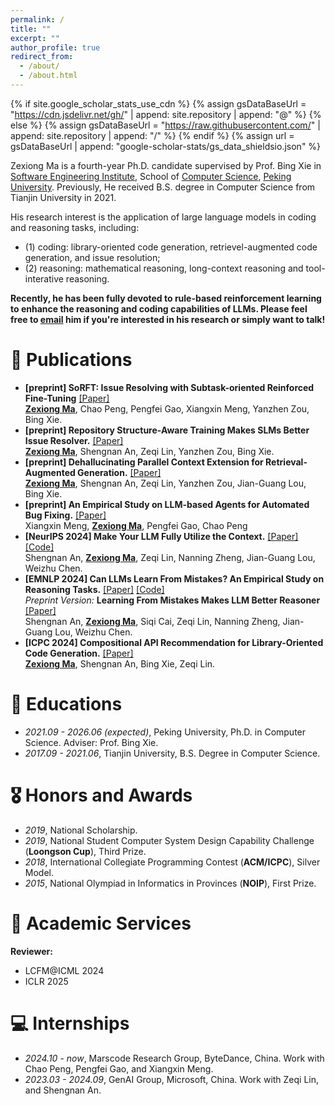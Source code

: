 ```yaml
---
permalink: /
title: ""
excerpt: ""
author_profile: true
redirect_from: 
  - /about/
  - /about.html
---
```


{% if site.google_scholar_stats_use_cdn %}
{% assign gsDataBaseUrl = "https://cdn.jsdelivr.net/gh/" | append: site.repository | append: "@" %}
{% else %}
{% assign gsDataBaseUrl = "https://raw.githubusercontent.com/" | append: site.repository | append: "/" %}
{% endif %}
{% assign url = gsDataBaseUrl | append: "google-scholar-stats/gs_data_shieldsio.json" %}

<span class='anchor' id='about-me'></span>

Zexiong Ma is a fourth-year Ph.D. candidate supervised by Prof. Bing Xie in [Software Engineering Institute](https://www.sei.pku.edu.cn/), School of [Computer Science](https://cs.pku.edu.cn/), [Peking University](https://www.pku.edu.cn/). Previously, He received B.S. degree in Computer Science from Tianjin University in 2021.

His research interest is the application of large language models in coding and reasoning tasks, including:
- (1) coding: library-oriented code generation, retrievel-augmented code generation, and issue resolution; 
- (2) reasoning: mathematical reasoning, long-context reasoning and tool-interative reasoning.

**Recently, he has been fully devoted to rule-based reinforcement learning to enhance the reasoning and coding capabilities of LLMs. Please feel free to [email](mailto:mazexiong@stu.pku.edu.cn) him if you're interested in his research or simply want to talk!**
<!-- I have published more than 100 papers at the top international AI conferences with total <a href='https://scholar.google.com/citations?user=DhtAFkwAAAAJ'>google scholar citations <strong><span id='total_cit'>260000+</span></strong></a> (You can also use google scholar badge <a href='https://scholar.google.com/citations?user=DhtAFkwAAAAJ'><img src="https://img.shields.io/endpoint?url={{ url | url_encode }}&logo=Google%20Scholar&labelColor=f6f6f6&color=9cf&style=flat&label=citations"></a>). -->


<!-- # 🔥 News
- *2024.12*: &nbsp;🎉🎉 Lorem ipsum dolor sit amet, consectetur adipiscing elit. Vivamus ornare aliquet ipsum, ac tempus justo dapibus sit amet. 
- *2022.02*: &nbsp;🎉🎉 Lorem ipsum dolor sit amet, consectetur adipiscing elit. Vivamus ornare aliquet ipsum, ac tempus justo dapibus sit amet.  -->

<!-- # 📝 Publications  -->

<!-- <div class='paper-box'><div class='paper-box-image'><div><div class="badge">CVPR 2016</div><img src='images/500x300.png' alt="sym" width="100%"></div></div>
<div class='paper-box-text' markdown="1">

[Deep Residual Learning for Image Recognition](https://openaccess.thecvf.com/content_cvpr_2016/papers/He_Deep_Residual_Learning_CVPR_2016_paper.pdf)

**Kaiming He**, Xiangyu Zhang, Shaoqing Ren, Jian Sun -->

<!-- [**Project**](https://scholar.google.com/citations?view_op=view_citation&hl=zh-CN&user=DhtAFkwAAAAJ&citation_for_view=DhtAFkwAAAAJ:ALROH1vI_8AC) <strong><span class='show_paper_citations' data='DhtAFkwAAAAJ:ALROH1vI_8AC'></span></strong>
- Lorem ipsum dolor sit amet, consectetur adipiscing elit. Vivamus ornare aliquet ipsum, ac tempus justo dapibus sit amet. 
</div>
</div>

- [Lorem ipsum dolor sit amet, consectetur adipiscing elit. Vivamus ornare aliquet ipsum, ac tempus justo dapibus sit amet](https://github.com), A, B, C, **CVPR 2020** -->



# 📝 Publications 

- **[preprint] SoRFT: Issue Resolving with Subtask-oriented Reinforced Fine-Tuning** [[Paper]](https://arxiv.org/abs/2502.20127)  
  <ins>**Zexiong Ma**</ins>, Chao Peng, Pengfei Gao, Xiangxin Meng, Yanzhen Zou, Bing Xie.
- **[preprint] Repository Structure-Aware Training Makes SLMs Better Issue Resolver.** [[Paper]](http://arxiv.org/abs/2412.19031)  
  <ins>**Zexiong Ma**</ins>, Shengnan An, Zeqi Lin, Yanzhen Zou, Bing Xie.
-	**[preprint] Dehallucinating Parallel Context Extension for Retrieval-Augmented Generation.** [[Paper]](https://arxiv.org/abs/2412.14905)  
  <ins>**Zexiong Ma**</ins>, Shengnan An, Zeqi Lin, Yanzhen Zou, Jian-Guang Lou, Bing Xie.
- **[preprint] An Empirical Study on LLM-based Agents for Automated Bug Fixing.** [[Paper]](https://arxiv.org/abs/2411.10213)  
  Xiangxin Meng, <ins>**Zexiong Ma**</ins>, Pengfei Gao, Chao Peng
-	**[NeurIPS 2024] Make Your LLM Fully Utilize the Context.** [[Paper]](https://arxiv.org/abs/2404.16811) [[Code]](https://github.com/microsoft/FILM)  
  Shengnan An, <ins>**Zexiong Ma**</ins>, Zeqi Lin, Nanning Zheng, Jian-Guang Lou, Weizhu Chen.
- **[EMNLP 2024] Can LLMs Learn From Mistakes? An Empirical Study on Reasoning Tasks.** [[Paper]](https://aclanthology.org/2024.findings-emnlp.46/) [[Code]](https://github.com/microsoft/LEMA/)  
  *Preprint Version:* **Learning From Mistakes Makes LLM Better Reasoner** [[Paper]](https://arxiv.org/abs/2310.20689)  
  Shengnan An, <ins>**Zexiong Ma**</ins>, Siqi Cai, Zeqi Lin, Nanning Zheng, Jian-Guang Lou, Weizhu Chen.
-	**[ICPC 2024] Compositional API Recommendation for Library-Oriented Code Generation.** [[Paper]](https://arxiv.org/abs/2402.19431)  
  <ins>**Zexiong Ma**</ins>, Shengnan An, Bing Xie, Zeqi Lin. 

# 📖 Educations
- *2021.09 - 2026.06 (expected)*, Peking University, Ph.D. in Computer Science. Adviser: Prof. Bing Xie.
- *2017.09 - 2021.06*, Tianjin University, B.S. Degree in Computer Science.

# 🎖 Honors and Awards
- *2019*, National Scholarship.
- *2019*, National Student Computer System Design Capability Challenge (**Loongson Cup**), Third Prize.
- *2018*, International Collegiate Programming Contest (**ACM/ICPC**), Silver Model. 
- *2015*, National Olympiad in Informatics in Provinces (**NOIP**), First Prize.

<!-- # 💬 Invited Talks
- *2021.06*, Lorem ipsum dolor sit amet, consectetur adipiscing elit. Vivamus ornare aliquet ipsum, ac tempus justo dapibus sit amet. 
- *2021.03*, Lorem ipsum dolor sit amet, consectetur adipiscing elit. Vivamus ornare aliquet ipsum, ac tempus justo dapibus sit amet.  \| [\[video\]](https://github.com/) -->
# 📌 Academic Services

**Reviewer:**
- LCFM@ICML 2024
- ICLR 2025

# 💻 Internships
- *2024.10 - now*, Marscode Research Group, ByteDance, China. Work with Chao Peng, Pengfei Gao, and Xiangxin Meng.
- *2023.03 - 2024.09*, GenAI Group, Microsoft, China. Work with Zeqi Lin, and Shengnan An.